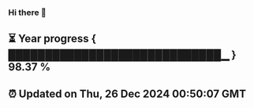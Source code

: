 ### Hi there 👋
⏳ Year progress { █████████████████████████████▁ } 98.37 %
---
⏰ Updated on Thu, 26 Dec 2024 00:50:07 GMT
---
